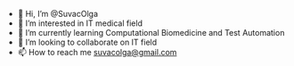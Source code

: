 - 👋 Hi, I’m @SuvacOlga
- 👀 I’m interested in IT medical field
- 🌱 I’m currently learning Computational Biomedicine and Test Automation
- 💞️ I’m looking to collaborate on IT field
- 📫 How to reach me suvacolga@gmail.com

<!---
SuvacOlga/SuvacOlga is a ✨ special ✨ repository because its `README.md` (this file) appears on your GitHub profile.
You can click the Preview link to take a look at your changes.
--->
